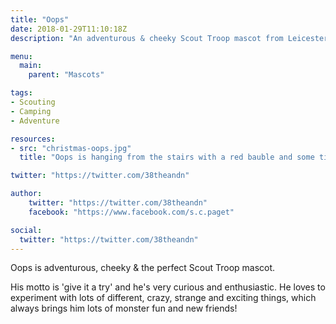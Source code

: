 ```yaml
---
title: "Oops"
date: 2018-01-29T11:10:18Z
description: "An adventurous & cheeky Scout Troop mascot from Leicester, UK."

menu:
  main:
    parent: "Mascots"

tags:
- Scouting
- Camping
- Adventure

resources:
- src: "christmas-oops.jpg"
  title: "Oops is hanging from the stairs with a red bauble and some tinsel."

twitter: "https://twitter.com/38theandn"

author:
    twitter: "https://twitter.com/38theandn"
    facebook: "https://www.facebook.com/s.c.paget"

social:
  twitter: "https://twitter.com/38theandn"
---
```

Oops is adventurous, cheeky & the perfect Scout Troop mascot.

His motto is 'give it a try' and he's very curious and enthusiastic. He loves to experiment with lots of different, crazy, strange and exciting things, which always brings him lots of monster fun and new friends!